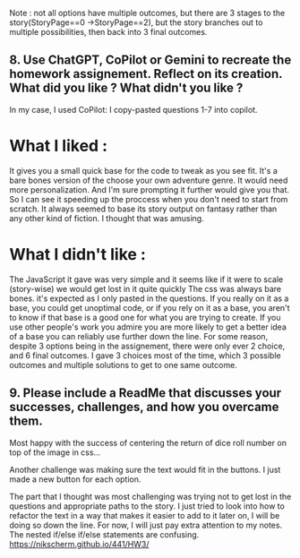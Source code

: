 Note : not all options have multiple outcomes, but there are 3 stages to the story(StoryPage==0 ->StoryPage==2), but the story branches out to multiple possibilities, then back into 3 final outcomes.

## 8. Use ChatGPT, CoPilot or Gemini to recreate the homework assignement. Reflect on its creation. What did you like ? What didn't you like ?

In my case, I used CoPilot:
I copy-pasted questions 1-7 into copilot.

# What I liked :
It gives you a small quick base for the code to tweak as you see fit. It's a bare bones version of the choose your own adventure genre. It would need more personalization. And I'm sure prompting it further would give you that.
So I can see it speeding up the proccess when you don't need to start from scratch.
It always seemed to base its story output on fantasy rather than any other kind of fiction. I thought that was amusing.

# What I didn't like :
The JavaScript it gave was very simple and it seems like if it were to scale (story-wise) we would get lost in it quite quickly
The css was always bare bones. it's expected as I only pasted in the questions.
If you really on it as a base, you could get unoptimal code, or if you rely on it as a base, you aren't to know if that base is a good one for what you are trying to create. If you use other people's work you admire you are more likely to get a better idea of a base you can reliably use further down the line.
For some reason, despite 3 options being in the assignement, there were only ever 2 choice, and 6 final outcomes. I gave 3 choices most of the time, which 3 possible outcomes and multiple solutions to get to one same outcome.

## 9. Please include a ReadMe that discusses your successes, challenges, and how you overcame them.
Most happy with the success of centering the return of dice roll number on top of the image in css...

Another challenge was making sure the text would fit in the buttons. I just made a new button for each option.

The part that I thought was most challenging was trying not to get lost in the questions and appropriate paths to the story.
I just tried to look into how to refactor the text in a way that makes it easier to add to it later on, I will be doing so down the line. For now, I will just pay extra attention to my notes. The nested if/else if/else statements are confusing.
https://nikscherm.github.io/441/HW3/